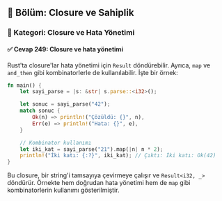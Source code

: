 ## 📘 Bölüm: Closure ve Sahiplik
### 🔹 Kategori: Closure ve Hata Yönetimi
#### ✅ Cevap 249: Closure ve hata yönetimi

Rust'ta closure'lar hata yönetimi için `Result` döndürebilir. Ayrıca, `map` ve `and_then` gibi kombinatorlerle de kullanılabilir. İşte bir örnek:

```rust
fn main() {
    let sayi_parse = |s: &str| s.parse::<i32>();

    let sonuc = sayi_parse("42");
    match sonuc {
        Ok(n) => println!("Çözüldü: {}", n),
        Err(e) => println!("Hata: {}", e),
    }

    // Kombinator kullanımı
    let iki_kat = sayi_parse("21").map(|n| n * 2);
    println!("İki katı: {:?}", iki_kat); // Çıktı: İki katı: Ok(42)
}
```

Bu closure, bir string'i tamsayıya çevirmeye çalışır ve `Result<i32, _>` döndürür. Örnekte hem doğrudan hata yönetimi hem de `map` gibi kombinatorlerin kullanımı gösterilmiştir.
